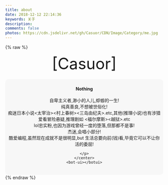 ```yaml
---
title: about
date: 2018-12-12 22:14:36
keywords: 关于
description: 
comments: false
photos: https://cdn.jsdelivr.net/gh/Casuor/CDN/Image/Category/me.jpg
---
```

{% raw %}
<!-- 因为vue和botui更新导至bug,现将对话移至js下的botui中配置 -->
<div class="entry-content">
  <div class="moe-mashiro" style="text-align:center; font-size: 50px; margin-bottom: 20px;">[Casuor]</div>
  <div id="hello-mashiro" class="popcontainer" style="min-height: 300px; padding: 2px 6px 4px; background-color: rgba(242, 242, 242, 0.5); border-radius: 10px;">
    <center>
    <p>
    </p>
    <h4>Nothing</h4>
    <p>
    自卑主义者,渺小的人儿,蜉蝣的一生!<br>
    纯真善良,不想被世俗化!<br>
    痴迷日本小说<太宰治><村上春树><三岛由纪夫>.etc,其他(推理小说)也有涉猎<br>
    爱看冒险悬疑,推理剧如 <福尔摩斯><越狱>.etc<br>
    lol忠实粉,也因为游戏曾经一度的堕落,但那都不是事!<br>
    杰迷,会唱小部分!<br>
    酷爱编程,虽然现在成就不是很明显,but 生活总要向前(钱)看,毕竟它可以不让你活的委屈!
    
    </p>
    </center>
    <bot-ui></botui>
  </div>
</div>
{% endraw %}